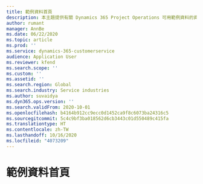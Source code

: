 ```yaml
---
title: 範例資料首頁
description: 本主題提供有關 Dynamics 365 Project Operations 可用範例資料的資訊。
author: rumant
manager: AnnBe
ms.date: 06/22/2020
ms.topic: article
ms.prod: ''
ms.service: dynamics-365-customerservice
audience: Application User
ms.reviewer: kfend
ms.search.scope: ''
ms.custom: ''
ms.assetid: ''
ms.search.region: Global
ms.search.industry: Service industries
ms.author: suvaidya
ms.dyn365.ops.version: ''
ms.search.validFrom: 2020-10-01
ms.openlocfilehash: b4164b912cc9ecc0d1452ca9f8c6073ba24316c5
ms.sourcegitcommit: 5c4c9bf3ba018562d6cb3443c01d550489c415fa
ms.translationtype: HT
ms.contentlocale: zh-TW
ms.lasthandoff: 10/16/2020
ms.locfileid: "4073209"
---
```

# <a name="sample-data-home-page"></a>範例資料首頁
